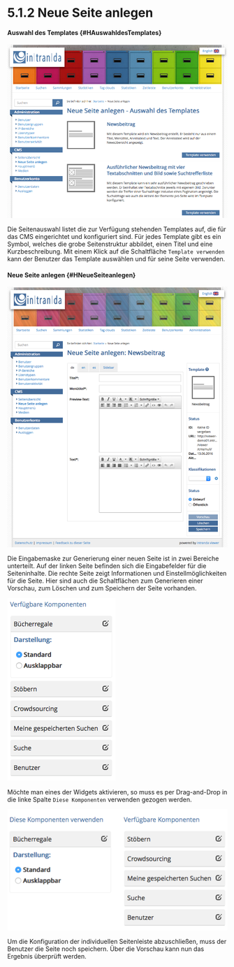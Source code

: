 # 5.1.2 Neue Seite anlegen

#### Auswahl des Templates {#HAuswahldesTemplates}

![](../../../.gitbook/assets/cms-seitenauswahl.png)

Die Seitenauswahl listet die zur Verfügung stehenden Templates auf, die für das CMS eingerichtet und konfiguriert sind. Für jedes Template gibt es ein Symbol, welches die grobe Seitenstruktur abbildet, einen Titel und eine Kurzbeschreibung. Mit einem Klick auf die Schaltfläche `Template verwenden` kann der Benutzer das Template auswählen und für seine Seite verwenden.

#### Neue Seite anlegen {#HNeueSeiteanlegen}

![](../../../.gitbook/assets/neue-seite-anlegen.png)

Die Eingabemaske zur Generierung einer neuen Seite ist in zwei Bereiche unterteilt. Auf der linken Seite befinden sich die Eingabefelder für die Seiteninhalte. Die rechte Seite zeigt Informationen und Einstellmöglichkeiten für die Seite. Hier sind auch die Schaltflächen zum Generieren einer Vorschau, zum Löschen und zum Speichern der Seite vorhanden.

![](../../../.gitbook/assets/widget-editor.png)

Möchte man eines der Widgets aktivieren, so muss es per Drag-and-Drop in die linke Spalte `Diese Komponenten` verwenden gezogen werden.  


![](../../../.gitbook/assets/aktiviertes-widget.png)

Um die Konfiguration der individuellen Seitenleiste abzuschließen, muss der Benutzer die Seite noch speichern. Über die Vorschau kann nun das Ergebnis überprüft werden.  


